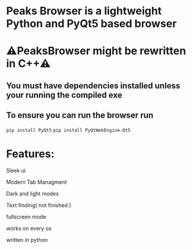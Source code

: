 <h1>Peaks Browser is a lightweight Python and PyQt5 based browser</h1>

<h1>⚠️PeaksBrowser might be rewritten in C++⚠️</h1>

<h2>You must have dependencies installed unless your running the compiled exe</h2>


<h2>To ensure you can run the browser run</h2>

`pip install PyQt5`
`pip install PyQtWebEngine-Qt5`

<h1>Features:</h1>

Sleek ui

Modern Tab Managment

Dark and light modes

Text finding( not finished )

fullscreen mode

works on every os

written in python